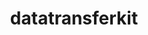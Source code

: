 ---
title: "datatransferkit"
layout: cache
categories: [package, develop]
meta: {"compilers": ["cce@18.0.0", "gcc@10.3.0", "gcc@11.4.0", "gcc@9.4.0", "intel-oneapi-compilers@2025.1.0"], "num_specs": 29, "num_specs_by_stack": {"e4s": 6, "e4s-cray-rhel": 6, "e4s-cray-sles": 2, "e4s-neoverse-v2": 6, "e4s-neoverse_v1": 3, "e4s-oneapi": 5, "e4s-power": 1, "root": 29}, "oss": ["rhel8", "sle_hpc15", "ubuntu20.04", "ubuntu22.04"], "platforms": ["linux"], "stacks": ["e4s", "e4s-cray-rhel", "e4s-cray-sles", "e4s-neoverse-v2", "e4s-neoverse_v1", "e4s-oneapi", "e4s-power", "root"], "targets": ["neoverse_v1", "neoverse_v2", "ppc64le", "x86_64_v3", "x86_64_v4"], "versions": ["3.1.1"]}
spec_details: [{"compiler": "gcc@11.4.0", "hash": "2i3cvzolz7sxh4mfe2vkzae25mwjhtwq", "os": "ubuntu22.04", "platform": "linux", "size": "-", "stacks": ["e4s-neoverse-v2", "root"], "target": "neoverse_v2", "variants": ["build_system=cmake", "build_type=Release", "~external-arborx", "generator=make", "~ipo", "~openmp", "+serial", "+shared"], "versions": ["3.1.1"]}, {"compiler": "intel-oneapi-compilers@2025.1.0", "hash": "46bbhgykz7qj3k2kyls6qogmu2xb5gsg", "os": "ubuntu22.04", "platform": "linux", "size": "-", "stacks": ["e4s-oneapi", "root"], "target": "x86_64_v3", "variants": ["build_system=cmake", "build_type=Release", "~external-arborx", "generator=make", "~ipo", "~openmp", "+serial", "+shared"], "versions": ["3.1.1"]}, {"compiler": "cce@18.0.0", "hash": "5q4lg5fi6ais42qlwfmlmem4ymgzwimy", "os": "rhel8", "platform": "linux", "size": "-", "stacks": ["e4s-cray-rhel", "root"], "target": "x86_64_v3", "variants": ["build_system=cmake", "build_type=Release", "~external-arborx", "generator=make", "~ipo", "~openmp", "+serial", "+shared"], "versions": ["3.1.1"]}, {"compiler": "gcc@11.4.0", "hash": "bkr5yzzvf4cps6rn2sybkc55tskxbsgl", "os": "ubuntu22.04", "platform": "linux", "size": "-", "stacks": ["e4s-neoverse-v2", "root"], "target": "neoverse_v2", "variants": ["build_system=cmake", "build_type=Release", "~external-arborx", "generator=make", "~ipo", "~openmp", "+serial", "+shared"], "versions": ["3.1.1"]}, {"compiler": "cce@18.0.0", "hash": "ckgxxjwxmef5wkzfj2da72qng6i4eex7", "os": "rhel8", "platform": "linux", "size": "-", "stacks": ["e4s-cray-rhel", "root"], "target": "x86_64_v3", "variants": ["build_system=cmake", "build_type=Release", "~external-arborx", "generator=make", "~ipo", "~openmp", "+serial", "+shared"], "versions": ["3.1.1"]}, {"compiler": "gcc@11.4.0", "hash": "d5guvty6c75t4dcrbdxzyps2p6or6wb4", "os": "ubuntu22.04", "platform": "linux", "size": "-", "stacks": ["e4s-neoverse-v2", "root"], "target": "neoverse_v2", "variants": ["build_system=cmake", "build_type=Release", "~external-arborx", "generator=make", "~ipo", "~openmp", "+serial", "+shared"], "versions": ["3.1.1"]}, {"compiler": "gcc@11.4.0", "hash": "dgvsb65aned67nlozh4uslvucj4nnaxo", "os": "ubuntu22.04", "platform": "linux", "size": "-", "stacks": ["e4s-neoverse-v2", "root"], "target": "neoverse_v2", "variants": ["build_system=cmake", "build_type=Release", "~external-arborx", "generator=make", "~ipo", "~openmp", "+serial", "+shared"], "versions": ["3.1.1"]}, {"compiler": "intel-oneapi-compilers@2025.1.0", "hash": "drtzoy7zhbrbygfunk4gw7wknhhqdcby", "os": "ubuntu22.04", "platform": "linux", "size": "-", "stacks": ["e4s-oneapi", "root"], "target": "x86_64_v3", "variants": ["build_system=cmake", "build_type=Release", "~external-arborx", "generator=make", "~ipo", "~openmp", "+serial", "+shared"], "versions": ["3.1.1"]}, {"compiler": "gcc@9.4.0", "hash": "g4s42rqc73ff6k7su4weo3337ug7cdvi", "os": "ubuntu20.04", "platform": "linux", "size": "-", "stacks": ["e4s-power", "root"], "target": "ppc64le", "variants": ["build_system=cmake", "build_type=Release", "~external-arborx", "generator=make", "~ipo", "~openmp", "+serial", "+shared"], "versions": ["3.1.1"]}, {"compiler": "gcc@11.4.0", "hash": "j2oumauajpuimmrg3x47ybvuwwmo5kfy", "os": "ubuntu22.04", "platform": "linux", "size": "-", "stacks": ["e4s-neoverse-v2", "root"], "target": "neoverse_v2", "variants": ["build_system=cmake", "build_type=Release", "~external-arborx", "generator=make", "~ipo", "~openmp", "+serial", "+shared"], "versions": ["3.1.1"]}, {"compiler": "gcc@11.4.0", "hash": "jefz6lzyufvmtv5ewwb7xqfw53feprew", "os": "ubuntu22.04", "platform": "linux", "size": "-", "stacks": ["e4s-neoverse_v1", "root"], "target": "neoverse_v1", "variants": ["build_system=cmake", "build_type=Release", "~external-arborx", "generator=make", "~ipo", "~openmp", "+serial", "+shared"], "versions": ["3.1.1"]}, {"compiler": "gcc@10.3.0", "hash": "kpkyji7nqshakoehzoicvdjyesqxy6rq", "os": "sle_hpc15", "platform": "linux", "size": "-", "stacks": ["e4s-cray-sles", "root"], "target": "x86_64_v4", "variants": ["build_system=cmake", "build_type=Release", "~external-arborx", "generator=make", "~ipo", "~openmp", "+serial", "+shared"], "versions": ["3.1.1"]}, {"compiler": "cce@18.0.0", "hash": "muxbzvd4yyjyrb4atyis47gzasfw6huc", "os": "rhel8", "platform": "linux", "size": "-", "stacks": ["e4s-cray-rhel", "root"], "target": "x86_64_v3", "variants": ["build_system=cmake", "build_type=Release", "~external-arborx", "generator=make", "~ipo", "~openmp", "+serial", "+shared"], "versions": ["3.1.1"]}, {"compiler": "intel-oneapi-compilers@2025.1.0", "hash": "ntrwrvqe2n7omwculrq4mhayzyvt5cqa", "os": "ubuntu22.04", "platform": "linux", "size": "-", "stacks": ["e4s-oneapi", "root"], "target": "x86_64_v3", "variants": ["build_system=cmake", "build_type=Release", "~external-arborx", "generator=make", "~ipo", "~openmp", "+serial", "+shared"], "versions": ["3.1.1"]}, {"compiler": "gcc@11.4.0", "hash": "nvx5jl7hyu7mre3tzczx6gjwno7w63we", "os": "ubuntu22.04", "platform": "linux", "size": "-", "stacks": ["e4s", "root"], "target": "x86_64_v3", "variants": ["build_system=cmake", "build_type=Release", "~external-arborx", "generator=make", "~ipo", "~openmp", "+serial", "+shared"], "versions": ["3.1.1"]}, {"compiler": "gcc@11.4.0", "hash": "o6ssiokaimzb25wnrx43odjm7y6u4x73", "os": "ubuntu22.04", "platform": "linux", "size": "-", "stacks": ["e4s-neoverse_v1", "root"], "target": "neoverse_v1", "variants": ["build_system=cmake", "build_type=Release", "~external-arborx", "generator=make", "~ipo", "~openmp", "+serial", "+shared"], "versions": ["3.1.1"]}, {"compiler": "cce@18.0.0", "hash": "pcuxssgfd2zmflmsq32x43w65l3g5q46", "os": "rhel8", "platform": "linux", "size": "-", "stacks": ["e4s-cray-rhel", "root"], "target": "x86_64_v3", "variants": ["build_system=cmake", "build_type=Release", "~external-arborx", "generator=make", "~ipo", "~openmp", "+serial", "+shared"], "versions": ["3.1.1"]}, {"compiler": "cce@18.0.0", "hash": "pjqyxdxnfjvjzrf5fpgjratlze7242i5", "os": "rhel8", "platform": "linux", "size": "-", "stacks": ["e4s-cray-rhel", "root"], "target": "x86_64_v3", "variants": ["build_system=cmake", "build_type=Release", "~external-arborx", "generator=make", "~ipo", "~openmp", "+serial", "+shared"], "versions": ["3.1.1"]}, {"compiler": "gcc@11.4.0", "hash": "przkpspk473jbvald55picrwreazyzxg", "os": "ubuntu22.04", "platform": "linux", "size": "-", "stacks": ["e4s", "root"], "target": "x86_64_v3", "variants": ["build_system=cmake", "build_type=Release", "~external-arborx", "generator=make", "~ipo", "~openmp", "+serial", "+shared"], "versions": ["3.1.1"]}, {"compiler": "gcc@11.4.0", "hash": "rtxzdbsuhmim5nw7s5inpqr3yetsomzr", "os": "ubuntu22.04", "platform": "linux", "size": "-", "stacks": ["e4s", "root"], "target": "x86_64_v3", "variants": ["build_system=cmake", "build_type=Release", "~external-arborx", "generator=make", "~ipo", "~openmp", "+serial", "+shared"], "versions": ["3.1.1"]}, {"compiler": "intel-oneapi-compilers@2025.1.0", "hash": "shgkv4obqq5ejekhzsanuxzpakmn3mwi", "os": "ubuntu22.04", "platform": "linux", "size": "-", "stacks": ["e4s-oneapi", "root"], "target": "x86_64_v3", "variants": ["build_system=cmake", "build_type=Release", "~external-arborx", "generator=make", "~ipo", "~openmp", "+serial", "+shared"], "versions": ["3.1.1"]}, {"compiler": "gcc@10.3.0", "hash": "toambpx4dlkyrusevtawqyrz3q2xwakq", "os": "sle_hpc15", "platform": "linux", "size": "-", "stacks": ["e4s-cray-sles", "root"], "target": "x86_64_v4", "variants": ["build_system=cmake", "build_type=Release", "~external-arborx", "generator=make", "~ipo", "~openmp", "+serial", "+shared"], "versions": ["3.1.1"]}, {"compiler": "gcc@11.4.0", "hash": "uvtxgfheq3ohgyc2mjc2u24gaahwyns7", "os": "ubuntu22.04", "platform": "linux", "size": "-", "stacks": ["e4s-neoverse-v2", "root"], "target": "neoverse_v2", "variants": ["build_system=cmake", "build_type=Release", "~external-arborx", "generator=make", "~ipo", "~openmp", "+serial", "+shared"], "versions": ["3.1.1"]}, {"compiler": "cce@18.0.0", "hash": "wlvula4afsfqnr54j2otnzc7hkbzhnfw", "os": "rhel8", "platform": "linux", "size": "-", "stacks": ["e4s-cray-rhel", "root"], "target": "x86_64_v3", "variants": ["build_system=cmake", "build_type=Release", "~external-arborx", "generator=make", "~ipo", "~openmp", "+serial", "+shared"], "versions": ["3.1.1"]}, {"compiler": "gcc@11.4.0", "hash": "x3q5il2elmbzw2qkmvb25eiqgayygk7a", "os": "ubuntu22.04", "platform": "linux", "size": "-", "stacks": ["e4s", "root"], "target": "x86_64_v3", "variants": ["build_system=cmake", "build_type=Release", "~external-arborx", "generator=make", "~ipo", "~openmp", "+serial", "+shared"], "versions": ["3.1.1"]}, {"compiler": "gcc@11.4.0", "hash": "xxmcndtqmjw6ieiurewcg6kihmwu4nqh", "os": "ubuntu22.04", "platform": "linux", "size": "-", "stacks": ["e4s", "root"], "target": "x86_64_v3", "variants": ["build_system=cmake", "build_type=Release", "~external-arborx", "generator=make", "~ipo", "~openmp", "+serial", "+shared"], "versions": ["3.1.1"]}, {"compiler": "intel-oneapi-compilers@2025.1.0", "hash": "z5yk3ipkmz7y6byjr7ojygmnrxmduopm", "os": "ubuntu22.04", "platform": "linux", "size": "-", "stacks": ["e4s-oneapi", "root"], "target": "x86_64_v3", "variants": ["build_system=cmake", "build_type=Release", "~external-arborx", "generator=make", "~ipo", "~openmp", "+serial", "+shared"], "versions": ["3.1.1"]}, {"compiler": "gcc@11.4.0", "hash": "z7rxykipsb5o72anonigkrorw6ufb5vx", "os": "ubuntu22.04", "platform": "linux", "size": "-", "stacks": ["e4s", "root"], "target": "x86_64_v3", "variants": ["build_system=cmake", "build_type=Release", "~external-arborx", "generator=make", "~ipo", "~openmp", "+serial", "+shared"], "versions": ["3.1.1"]}, {"compiler": "gcc@11.4.0", "hash": "za227jccubiubfaqov7u7d3df3tmnnwl", "os": "ubuntu22.04", "platform": "linux", "size": "-", "stacks": ["e4s-neoverse_v1", "root"], "target": "neoverse_v1", "variants": ["build_system=cmake", "build_type=Release", "~external-arborx", "generator=make", "~ipo", "~openmp", "+serial", "+shared"], "versions": ["3.1.1"]}]
---